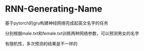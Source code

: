 # RNN-Generating-Name
基于pytorch的gru构建神经网络完成起英文名字的任务

分别根据male.txt和female.txt训练两种网络参数，可以预测男女的名字

有随机性，多次预测的结果是不一样的
